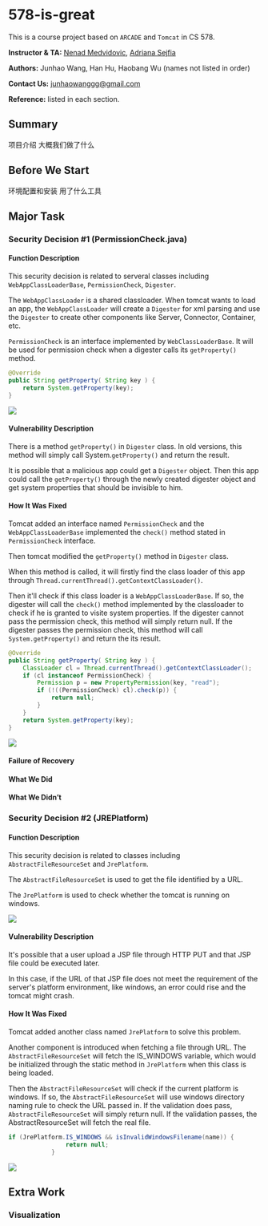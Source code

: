 # 578-is-great

This is a course project based on `ARCADE` and `Tomcat` in CS 578.

**Instructor & TA:** [Nenad Medvidovic](mailto:neno@usc.edu), [Adriana Sejfia](mailto:sejfia@usc.edu)

**Authors:** Junhao Wang, Han Hu, Haobang Wu (names not listed in order)

**Contact Us:** [junhaowanggg@gmail.com](mailto:junhaowanggg@gmail.com)

**Reference:** listed in each section.




## Summary

项目介绍
大概我们做了什么

## Before We Start

环境配置和安装
用了什么工具


## Major Task

### Security Decision #1 (PermissionCheck.java)


#### Function Description

<!-- 设计到哪些类和大概的功能 -->
This security decision is related to serveral classes including `WebAppClassLoaderBase`, `PermissionCheck`, `Digester`.

The `WebAppClassLoader` is a shared classloader. When tomcat wants to load an app, the `WebAppClassLoader` will create a `Digester` for xml parsing and use the `Digester` to create other components like Server, Connector, Container, etc.

`PermissionCheck` is an interface implemented by `WebClassLoaderBase`. It will be used for permission check when a digester calls its `getProperty()` method.

```java
@Override
public String getProperty( String key ) {
    return System.getProperty(key);
}
```

![](https://bloggg-1254259681.cos.na-siliconvalley.myqcloud.com/sv36i.png)


#### Vulnerability Description

<!-- 安全缺陷的描述（要自己写, 加引用） -->
There is a method `getProperty()` in `Digester` class. In old versions, this method will simply call System.`getProperty()` and return the result.

It is possible that a malicious app could get a `Digester` object. Then this app could call the `getProperty()` through the newly created digester object and get system properties that should be invisible to him.

#### How It Was Fixed

<!-- PermissionCheck的原理 -->
Tomcat added an interface named `PermissionCheck` and the `WebAppClassLoaderBase` implemented the `check()` method stated in `PermissionCheck` interface.

Then tomcat modified the `getProperty()` method in `Digester` class. 

When this method is called, it will firstly find the class loader of this app through `Thread.currentThread().getContextClassLoader()`. 

Then it'll check if this class loader is a `WebAppClassLoaderBase`. If so, the digester will call the `check()` method implemented by the classloader to check if he is granted to visite system properties. If the digester cannot pass the permission check, this method will simply return null. If the digester passes the permission check, this method will call `System.getProperty()` and return the its result.

```java
@Override
public String getProperty( String key ) {
    ClassLoader cl = Thread.currentThread().getContextClassLoader();
    if (cl instanceof PermissionCheck) {
        Permission p = new PropertyPermission(key, "read");
        if (!((PermissionCheck) cl).check(p)) {
            return null;
        }
    }
    return System.getProperty(key);
}
```

![](https://bloggg-1254259681.cos.na-siliconvalley.myqcloud.com/it0or.png)


#### Failure of Recovery



#### What We Did



#### What We Didn’t







### Security Decision #2 (JREPlatform)

#### Function Description

<!-- 设计到哪些类和大概的功能 -->
This security decision is related to classes including `AbstractFileResourceSet` and `JrePlatform`.

The `AbstractFileResourceSet` is used to get the file identified by a URL.

The `JrePlatform` is used to check whether the tomcat is running on windows.

![](https://bloggg-1254259681.cos.na-siliconvalley.myqcloud.com/xj9uh.png)

#### Vulnerability Description

<!-- 安全缺陷的描述（要自己写, 加引用） -->
It's possible that a user upload a JSP file through HTTP PUT and that JSP file could be executed later.

In this case, if the URL of that JSP file does not meet the requirement of the server's platform environment, like windows, an error could rise and the tomcat might crash.


#### How It Was Fixed

<!-- JrePlatform的原理 -->
Tomcat added another class named `JrePlatform` to solve this problem.

Another component is introduced when fetching a file through URL. The `AbstractFileResourceSet` will fetch the IS_WINDOWS variable, which would be initialized through the static method in `JrePlatform` when this class is being loaded.

Then the `AbstractFileResourceSet` will check if the current platform is windows. If so, the `AbstractFileResourceSet` will use windows directory naming rule to check the URL passed in. If the validation does pass, `AbstractFileResourceSet` will simply return null. If the validation passes, the AbstractResourceSet will fetch the real file.

```java
if (JrePlatform.IS_WINDOWS && isInvalidWindowsFilename(name)) {
	            return null;
	        }
```

![](https://bloggg-1254259681.cos.na-siliconvalley.myqcloud.com/asiu7.png)


## Extra Work

### Visualization
